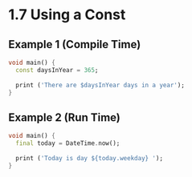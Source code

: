 # 1.7 Using a Const

## Example 1 (Compile Time)

```dart
void main() {
  const daysInYear = 365;
  
  print ('There are $daysInYear days in a year');
}

```
 
## Example 2 (Run Time)

```dart
void main() {
  final today = DateTime.now();
  
  print ('Today is day ${today.weekday} ');
}

```
